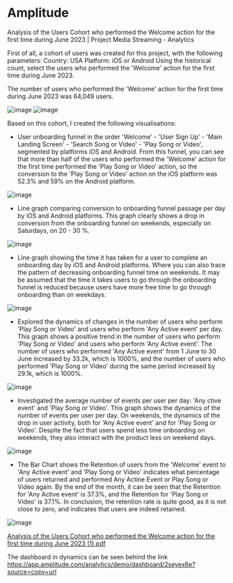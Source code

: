 # Amplitude
Analysis of the Users Cohort who performed the Welcome action for the first time during June 2023 | Project Media Streaming - Analytics

First of all, a cohort of users was created for this project, with the following parameters:
Country: USA
Platform: iOS or Android
Using the historical count, select the users who performed the 'Welcome' action for the first time during June 2023. 

The number of users who performed the 'Welcome' action for the first time during June 2023 was 64,049 users.

![image](https://github.com/user-attachments/assets/5a4c0262-0169-4678-977f-3bed451d73c3) ![image](https://github.com/user-attachments/assets/1f4e30c1-1456-4c96-8b90-01bbc28a6841)


Based on this cohort, I created the following visualisations:

- User onboarding funnel in the order 'Welcome' - 'User Sign Up' - 'Main Landing Screen' - 'Search Song or Video' - 'Play Song or Video', segmented by platforms iOS and Android.
From this funnel, you can see that more than half of the users who performed the 'Welcome' action for the first time performed the 'Play Song or Video' action, so the conversion to the 'Play Song or Video' action on the iOS platform was 52.3% and 59% on the Android platform.

![image](https://github.com/user-attachments/assets/752bffee-8d9a-4e0f-9ada-9a17f869f5f7)

- Line graph comparing conversion to onboarding funnel passage per day by iOS and Android platforms.
This graph clearly shows a drop in conversion from the onboarding funnel on weekends, especially on Saturdays, on 20 - 30 %.

![image](https://github.com/user-attachments/assets/3203cb63-cc9d-4177-a584-a587d7e4bac1)

- Line graph showing the time it has taken for a user to complete an onboarding day by iOS and Android platforms.
Where you can also trace the pattern of decreasing onboarding funnel time on weekends.
It may be assumed that the time it takes users to go through the onboarding funnel is reduced because users have more free time to go through onboarding than on weekdays.

![image](https://github.com/user-attachments/assets/830304aa-c6fe-4c9f-b238-2040762205fe)

- Explored the dynamics of changes in the number of users who perform 'Play Song or Video' and users who perform 'Any Active event' per day.
This graph shows a positive trend in the number of users who perform 'Play Song or Video' and users who perform 'Any Active event'.
The number of users who performed 'Any Active event' from 1 June to 30 June increased by 33.2k, which is 1000%, and the number of users who performed 'Play Song or Video' during the same period increased by 29.1k, which is 1000%.

![image](https://github.com/user-attachments/assets/e8ab2c53-c19d-4e99-9c93-cd46a251ce6f)

- Investigated the average number of events per user per day: 'Any ctive event' and 'Play Song or Video'.
This graph shows the dynamics of the number of events per user per day. On weekends, the dynamics of the drop in user activity, both for 'Any Active event' and for 'Play Song or Video'.
Despite the fact that users spend less time onboarding on weekends, they also interact with the product less on weekend days.

![image](https://github.com/user-attachments/assets/d4de8fef-1b8f-4c0f-9edf-4fbdda53f706)

- The Bar Chart shows the Retention of users from the 'Welcome' event to 'Any Active event' and 'Play Song or Video' indicates what percentage of users returned and performed Any Actine Event or Play Song or Video again.
By the end of the month, it can be seen that the Retention for 'Any Active event' is 37.3%, and the Retention for 'Play Song or Video' is 37.1%.
In conclusion, the retention rate is quite good, as it is not close to zero, and indicates that users are indeed retained.

![image](https://github.com/user-attachments/assets/22472f19-0f37-437f-b757-ab55c427540b)

[Analysis of the Users Cohort who performed the Welcome action for the first time during June 2023 (1).pdf](https://github.com/user-attachments/files/18230582/Analysis.of.the.Users.Cohort.who.performed.the.Welcome.action.for.the.first.time.during.June.2023.1.pdf)

The dashboard in dynamics can be seen behind the link 
https://app.amplitude.com/analytics/demo/dashboard/2seyex6e?source=copy+url









